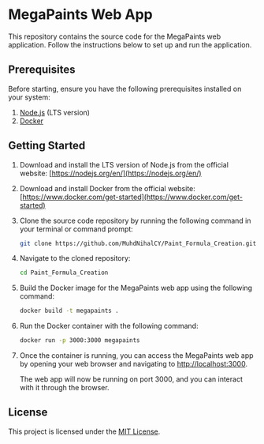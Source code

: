 # MegaPaints Web App

This repository contains the source code for the MegaPaints web application. Follow the instructions below to set up and run the application.

## Prerequisites

Before starting, ensure you have the following prerequisites installed on your system:

1. [Node.js](https://nodejs.org/en/) (LTS version)
2. [Docker](https://www.docker.com/get-started)

## Getting Started

1. Download and install the LTS version of Node.js from the official website: [https://nodejs.org/en/](https://nodejs.org/en/)

2. Download and install Docker from the official website: [https://www.docker.com/get-started](https://www.docker.com/get-started)

3. Clone the source code repository by running the following command in your terminal or command prompt:

   ```bash
   git clone https://github.com/MuhdNihalCY/Paint_Formula_Creation.git
   ```

4. Navigate to the cloned repository:

   ```bash
   cd Paint_Formula_Creation
   ```

5. Build the Docker image for the MegaPaints web app using the following command:

   ```bash
   docker build -t megapaints .
   ```

6. Run the Docker container with the following command:

   ```bash
   docker run -p 3000:3000 megapaints
   ```

7. Once the container is running, you can access the MegaPaints web app by opening your web browser and navigating to [http://localhost:3000](http://localhost:3000).

   The web app will now be running on port 3000, and you can interact with it through the browser.

## License

This project is licensed under the [MIT License](LICENSE).
